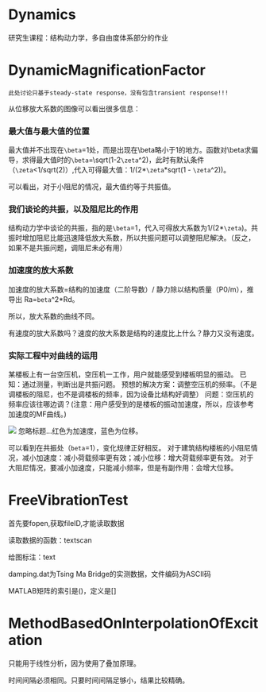 # Dynamics

研究生课程：结构动力学，多自由度体系部分的作业

# DynamicMagnificationFactor

    此处讨论只基于steady-state response，没有包含transient response!!!

从位移放大系数的图像可以看出很多信息：

### 最大值与最大值的位置

最大值并不出现在`\beta`=1处，而是出现在\beta略小于1的地方。函数对\beta求偏导，求得最大值时的`\beta`=\sqrt(1-2`\zeta`^2)，此时有默认条件（`\zeta`<1/sqrt(2)）,代入可得最大值：1/(2*`\zeta`*sqrt(1 - `\zeta`^2))。

可以看出，对于小阻尼的情况，最大值约等于共振值。

### 我们谈论的共振，以及阻尼比的作用

结构动力学中谈论的共振，指的是`\beta`=1，代入可得放大系数为1/(2*`\zeta`)。共振时增加阻尼比能迅速降低放大系数，所以共振问题可以调整阻尼解决。（反之，如果不是共振问题，调阻尼未必有用）

### 加速度的放大系数

加速度的放大系数=结构的加速度（二阶导数）/ 静力除以结构质量（P0/m），推导出 Ra=`beta`^2*Rd。 

所以，放大系数的曲线不同。

有速度的放大系数吗？速度的放大系数是结构的速度比上什么？静力又没有速度。

### 实际工程中对曲线的运用

某楼板上有一台空压机，空压机一工作，用户就能感受到楼板明显的振动。
已知：通过测量，判断出是共振问题。
预想的解决方案：调整空压机的频率。（不是调楼板的阻尼，也不是调楼板的频率，因为设备比结构好调整）
问题：空压机的频率应该往哪边调？(注意：用户感受到的是楼板的振动加速度，所以，应该参考加速度的MF曲线。)

![](https://github.com/liangsihuang/DynamicMagnificationFactor/raw/master/MFCurve.jpg)
忽略标题...红色为加速度，蓝色为位移。

可以看到在共振处（`beta`=1），变化规律正好相反。
对于建筑结构楼板的小阻尼情况，减小加速度：减小荷载频率更有效；减小位移：增大荷载频率更有效。
对于大阻尼情况，要减小加速度，只能减小频率，但是有副作用：会增大位移。

# FreeVibrationTest

首先要fopen,获取fileID,才能读取数据

读取数据的函数：textscan

给图标注：text

damping.dat为Tsing Ma Bridge的实测数据，文件编码为ASCII码

MATLAB矩阵的索引是()，定义是[]

# MethodBasedOnInterpolationOfExcitation

只能用于线性分析，因为使用了叠加原理。

时间间隔必须相同。只要时间间隔足够小，结果比较精确。





